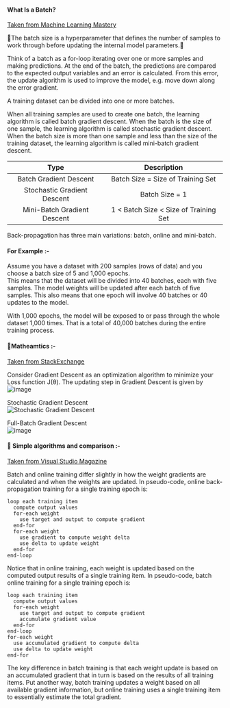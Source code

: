 #### What Is a Batch?
[Taken from Machine Learning Mastery](https://machinelearningmastery.com/difference-between-a-batch-and-an-epoch/)

🌟The batch size is a hyperparameter that defines the number of samples to work through before updating the internal model parameters.🌟

Think of a batch as a for-loop iterating over one or more samples and making predictions. At the end of the batch, the predictions are compared to the expected output variables and an error is calculated. From this error, the update algorithm is used to improve the model, e.g. move down along the error gradient.

A training dataset can be divided into one or more batches.

When all training samples are used to create one batch, the learning algorithm is called batch gradient descent. When the batch is the size of one sample, the learning algorithm is called stochastic gradient descent. When the batch size is more than one sample and less than the size of the training dataset, the learning algorithm is called mini-batch gradient descent.

|Type | Description|
| :---: | :---: | 
|Batch Gradient Descent | Batch Size = Size of Training Set|
|Stochastic Gradient Descent| Batch Size = 1|
|Mini-Batch Gradient Descent| 1 < Batch Size < Size of Training Set|


Back-propagation has three main variations: batch, online and mini-batch. 

#### For Example :-

Assume you have a dataset with 200 samples (rows of data) and you choose a batch size of 5 and 1,000 epochs.<br>
This means that the dataset will be divided into 40 batches, each with five samples. The model weights will be updated after each batch of five samples.
This also means that one epoch will involve 40 batches or 40 updates to the model.

With 1,000 epochs, the model will be exposed to or pass through the whole dataset 1,000 times. That is a total of 40,000 batches during the entire training process.




#### 🎇Matheamtics :- 

[Taken from StackExchange](https://stats.stackexchange.com/questions/153531/what-is-batch-size-in-neural-network/)

Consider Gradient Descent as an optimization algorithm to minimize your Loss function J(θ). The updating step in Gradient Descent is given by
![image](https://user-images.githubusercontent.com/51333577/159855920-c4052cba-83ee-4ddb-9913-1ea0c5cdc2bb.png)


Stochastic Gradient Descent <br>![Stochastic Gradient Descent](https://user-images.githubusercontent.com/51333577/159855656-bd21e512-a716-44aa-af85-dc288d3a6fa2.png)

Full-Batch Gradient Descent <br>![image](https://user-images.githubusercontent.com/51333577/159856308-dde02cd2-4e65-40d6-99cb-e1573d8cb5ea.png)


#### 📃 Simple algorithms and comparison :-

[Taken from Visual Studio Magazine](https://visualstudiomagazine.com/articles/2017/10/01/batch-training.aspx)

Batch and online training differ slightly in how the weight gradients are calculated and when the weights are updated. In pseudo-code, online back-propagation training for a single training epoch is:

```
loop each training item
  compute output values
  for-each weight
    use target and output to compute gradient
  end-for
  for-each weight
    use gradient to compute weight delta
    use delta to update weight
  end-for
end-loop
```

Notice that in online training, each weight is updated based on the computed output results of a single training item. In pseudo-code, batch online training for a single training epoch is:

```
loop each training item
  compute output values
  for-each weight
    use target and output to compute gradient
    accumulate gradient value
  end-for
end-loop
for-each weight
  use accumulated gradient to compute delta
  use delta to update weight
end-for
```

The key difference in batch training is that each weight update is based on an accumulated gradient that in turn is based on the results of all training items. Put another way, batch training updates a weight based on all available gradient information, but online training uses a single training item to essentially estimate the total gradient.
